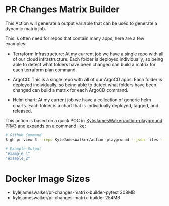 # PR Changes Matrix Builder
This Action will generate a output variable that can be used to generate a
dynamic matrix job.

This is often need for repos that contain many apps, here are a few examples:

 * Terraform Infrastructure: At my current job we have a single repo with all
   of our cloud infrastructure. Each folder is deployed individually, so being
   able to detect what folders have been changed can build a matrix for each
   terraform plan command.

 * ArgoCD: This is a single repo with all of our ArgoCD apps. Each folder is
   deployed individually, so being able to detect what folders have been changed
   can build a matrix for each ArgoCD command.

 * Helm chart: At my current job we have a collection of generic helm charts.
   Each folder is a chart that is individually deployed, tagged, and released.

This action is based on a quick POC in
[KyleJamesWalker/action-playground PR#3](https://github.com/KyleJamesWalker/action-playground/pull/3)
and expands on a command like:

``` bash
# Github Command
$ gh pr view 3 --repo KyleJamesWalker/action-playground --json files --jq '.files.[].path' | cut -d "/" -f1 | grep -v '[\\|\.]' | sort | uniq | jq  --raw-input .

# Example Output
"example_1"
"example_2"
```

# Docker Image Sizes
 * kylejameswalker/pr-changes-matrix-builder-pytest 308MB
 * kylejameswalker/pr-changes-matrix-builder        254MB
